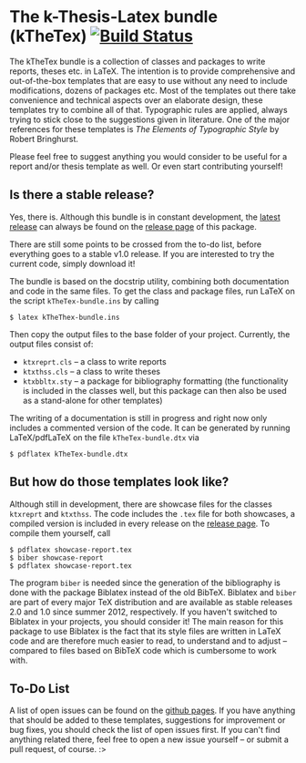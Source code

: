 # The k-Thesis-Latex bundle (kTheTex) [![Build Status](https://travis-ci.org/knutzk/kTheTex-bundle.svg?branch=develop)](https://travis-ci.org/knutzk/kTheTex-bundle)

The kTheTex bundle is a collection of classes and packages to write
reports, theses etc. in LaTeX. The intention is to provide
comprehensive and out-of-the-box templates that are easy to use
without any need to include modifications, dozens of packages
etc. Most of the templates out there take convenience and technical
aspects over an elaborate design, these templates try to combine all
of that. Typographic rules are applied, always trying to stick close
to the suggestions given in literature. One of the major references
for these templates is *The Elements of Typographic Style* by Robert
Bringhurst.

Please feel free to suggest anything you would consider to be useful
for a report and/or thesis template as well. Or even start
contributing yourself!


## Is there a stable release?

Yes, there is. Although this bundle is in constant development, the
[latest release](https://github.com/knutzk/kTheTex-bundle/releases/latest)
can always be found on the
[release page](https://github.com/knutzk/kTheTex-bundle/releases/) of
this package.

There are still some points to be crossed from the to-do list, before
everything goes to a stable v1.0 release. If you are interested to try
the current code, simply download it!

The bundle is based on the docstrip utility, combining both
documentation and code in the same files. To get the class and package
files, run LaTeX on the script `kTheTex-bundle.ins` by calling

```
$ latex kTheThex-bundle.ins
```
Then copy the output files to the base folder of your
project. Currently, the output files consist of:
- `ktxreprt.cls` – a class to write reports
- `ktxthss.cls` – a class to write theses
- `ktxbbltx.sty` – a package for bibliography formatting (the
  functionality is included in the classes well, but this package can
  then also be used as a stand-alone for other templates)

The writing of a documentation is still in progress and right now only
includes a commented version of the code. It can be generated by
running LaTeX/pdfLaTeX on the file `kTheTex-bundle.dtx` via

```
$ pdflatex kTheTex-bundle.dtx
```


## But how do those templates look like?

Although still in development, there are showcase files for the
classes `ktxreprt` and `ktxthss`. The code includes the `.tex` file
for both showcases, a compiled version is included in every release on
the
[release page](https://github.com/knutzk/kTheTex-bundle/releases/). To
compile them yourself, call

```
$ pdflatex showcase-report.tex
$ biber showcase-report
$ pdflatex showcase-report.tex
```

The program `biber` is needed since the generation of the bibliography
is done with the package Biblatex instead of the old BibTeX. Biblatex
and `biber` are part of every major TeX distribution and are available
as stable releases 2.0 and 1.0 since summer 2012, respectively. If you
haven't switched to Biblatex in your projects, you should consider it!
The main reason for this package to use Biblatex is the fact that its
style files are written in LaTeX code and are therefore much easier to
read, to understand and to adjust – compared to files based on BibTeX
code which is cumbersome to work with.


## To-Do List

A list of open issues can be found on the
[github pages](https://github.com/knutzk/kTheTex-bundle/issues/). If
you have anything that should be added to these templates, suggestions
for improvement or bug fixes, you should check the list of open issues
first. If you can't find anything related there, feel free to open a
new issue yourself – or submit a pull request, of course. :>
